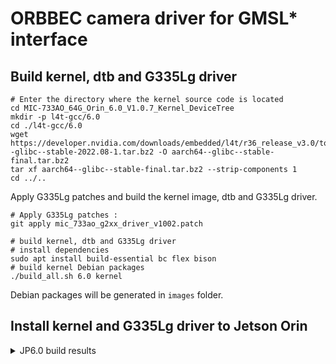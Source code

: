 # ORBBEC camera driver for GMSL* interface

## Build kernel, dtb and G335Lg driver

```
# Enter the directory where the kernel source code is located
cd MIC-733AO_64G_Orin_6.0_V1.0.7_Kernel_DeviceTree
mkdir -p l4t-gcc/6.0
cd ./l4t-gcc/6.0
wget https://developer.nvidia.com/downloads/embedded/l4t/r36_release_v3.0/toolchain/aarch64--glibc--stable-2022.08-1.tar.bz2 -O aarch64--glibc--stable-final.tar.bz2
tar xf aarch64--glibc--stable-final.tar.bz2 --strip-components 1
cd ../..
```

Apply G335Lg patches and build the kernel image, dtb and G335Lg driver.

```
# Apply G335Lg patches :
git apply mic_733ao_g2xx_driver_v1002.patch

# build kernel, dtb and G335Lg driver
# install dependencies
sudo apt install build-essential bc flex bison
# build kernel Debian packages
./build_all.sh 6.0 kernel

```

Debian packages will be generated in `images` folder.

## Install kernel and G335Lg driver to Jetson Orin
<details>
<summary>JP6.0 build results</summary>

- kernel image (not modified): `images/6.0/rootfs/boot/Image`
- dtb : `images/6.0/rootfs/boot/dtb/tegra234-p3737-0000+p3701-000x-nv.dtb`
- dtb overlay: `images/6.0/rootfs/boot/tegra234-camera-g2xx-overlay.dtbo`
- oot modules: `images/6.0/rootfs/lib/modules/5.15.136-tegra/update`
- oot modules: `images/6.0/rootfs/lib/modules/5.15.136-tegra/kernel/drivers/media/v4l2-core/videodev.ko`
- oot modules: `images/6.0/rootfs/lib/modules/5.15.136-tegra/kernel/drivers/media/usb/uvc/uvcvideo.ko`
Copy them to the target MIC-733AO:

```
# run copy_to_ssh.sh Copy them to the target ,Need to be replaced with the user_name and IP you are using
sh copy_to_ssh.sh

```

on target MIC-733AO Copy them to the right places:

```
cd gmsl-driver
sh copy_to_target.sh
```




